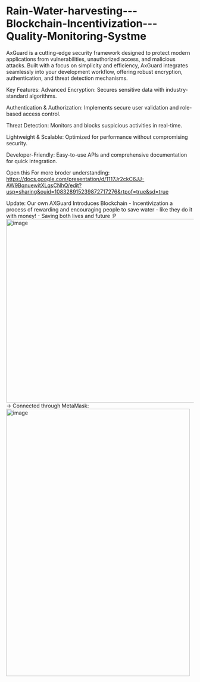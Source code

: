 # Rain-Water-harvesting---Blockchain-Incentivization---Quality-Monitoring-Systme
AxGuard is a cutting-edge security framework designed to protect modern applications from vulnerabilities, unauthorized access, and malicious attacks. Built with a focus on simplicity and efficiency, AxGuard integrates seamlessly into your development workflow, offering robust encryption, authentication, and threat detection mechanisms.

Key Features: 
Advanced Encryption: Secures sensitive data with industry-standard algorithms.

Authentication & Authorization: Implements secure user validation and role-based access control.

Threat Detection: Monitors and blocks suspicious activities in real-time.

Lightweight & Scalable: Optimized for performance without compromising security.

Developer-Friendly: Easy-to-use APIs and comprehensive documentation for quick integration. 

Open this For more broder understanding: https://docs.google.com/presentation/d/1117Jr2ckC6JJ-AW9BqnuewitXLqsCNhQ/edit?usp=sharing&ouid=108328915239872717276&rtpof=true&sd=true 

Update: Our own AXGuard Introduces Blockchain - Incentivization a process of rewarding and encouraging people to save water - like they do it with money! - Saving both lives and future :P
<img width="1220" height="493" alt="image" src="https://github.com/user-attachments/assets/b254020c-650e-42a0-baf6-c32a25828b0f" />
-> Connected through MetaMask: <img width="493" height="718" alt="image" src="https://github.com/user-attachments/assets/13d3d3d9-7da9-4cb3-83e3-4335b4623187" />


